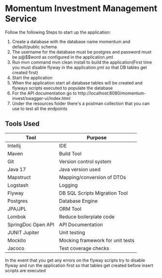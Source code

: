 # Momentum Investment Management Service

Follow the following Steps to start up the application:

1. Create a database with the database name momentum and default/public schema
2. The username for the database must be postgres and password must be p@$$word as configured in the application.yml
3. Run mvn command mvn clean install to build the application(First time you must disable flyway in the application.yml so that DB tables get created first)
4. Start the application
5. When the application start all database tables will be created and flyways scripts executed to populate the database
6. For the API documentation go to http://localhost:8080/momentum-invest/swagger-ui/index.html
7. Under the resources folder there's a postman collection that you can use to test all the endpoints

## Tools Used

| Tool               | Purpose                          | 
|--------------------|----------------------------------|
| Intellij           | IDE                              |
| Maven              | Build Tool                       |
| Git                | Version control system           |
| Java 17            | Java version used                |
| Mapstruct          | Mapping/conversion of DTOs       |
| Logstash           | Logging                          |
| Flyway             | DB SQL Scripts Migration Tool    |
| Postgres           | Database Engine                  |
 | JPA/JPL            | ORM Tool                         |
| Lombok             | Reduce boilerplate code          |
| SpringDoc Open API | API Documentation                |
| JUNIT Jupiter      | Unit testing                     |
| Mockito            | Mocking framework for unit tests |
| Jacoco             | Test coverage checks             |

In the event that you get any errors on the flyway scripts try to disable flyway and run the application first so that tables get created before  insert scripts are executed
